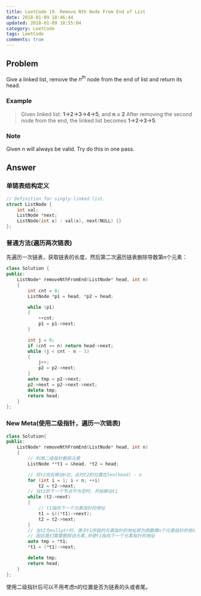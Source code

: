 ```yaml
---
title: LeetCode 19. Remove Nth Node From End of List
date: 2018-01-09 18:46:44
updated: 2018-01-09 18:55:04
category: LeetCode
tags: LeetCode
comments: true
---
```


## Problem

Give a linked list, remove the $n^{th}$ node from the end of list and return its head.

<!--more-->

### Example

> Given linked list: **1->2->3->4->5**, and **n = 2**
After removing the second node from the end, the linked list becomes **1->2->3->5**.

### Note

Given *n* will always be valid.
Try do this in one pass.

## Answer

### 单链表结构定义

```c++
// Definition for singly-linked list.
struct ListNode {
    int val;
    ListNode *next;
    ListNode(int x) : val(x), next(NULL) {}
};
```

### 普通方法(遍历两次链表)

先遍历一次链表，获取链表的长度，然后第二次遍历链表删除导数第n个元素：

```c++
class Solution {
public:
    ListNode* removeNthFromEnd(ListNode* head, int n)
    {
        int cnt = 0;
        ListNode *p1 = head, *p2 = head;

        while (p1)
        {
            ++cnt;
            p1 = p1->next;
        }

        int j = 0;
        if (cnt == n) return head->next;
        while (j < cnt - n - 1)
        {
            j++;
            p2 = p2->next;
        }
        auto tmp = p2->next;
        p2->next = p2->next->next;
        delete tmp;
        return head;
    }
};
```

### New Meta(使用二级指针，遍历一次链表)

```c++
class Solution{
public:
    ListNode* removeNthFromEnd(ListNode* head, int n)
    {
        // 利用二级指针删除元素
        ListNode **t1 = &head, *t2 = head;

        // 将t2向后移动n位，此时t2的位置在len(head) - n
        for (int i = 1; i < n; ++i)
            t2 = t2->next;
        // 当t2的下一个节点不为空时，开始移动t1
        while (t2->next)
        {
            // t1指向下一个元素指针的地址
            t1 = &((*t1)->next);
            t2 = t2->next;
        }
        // 当t2为nullptr时，表示t1所指的元素指针的地址即为倒数第n个元素指针的地址
        // 因此我们需要删除该元素,并使t1指向下一个元素指针的地址
        auto tmp = *t1;
        *t1 = (*t1)->next;

        delete tmp;
        return head;
    }
};
```

使用二级指针后可以不用考虑n的位置是否为链表的头或者尾。